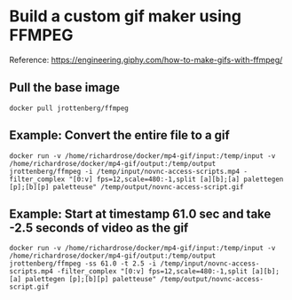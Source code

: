 # Build a custom gif maker using FFMPEG

Reference: https://engineering.giphy.com/how-to-make-gifs-with-ffmpeg/

## Pull the base image
```
docker pull jrottenberg/ffmpeg
```

## Example: Convert the entire file to a gif
```
docker run -v /home/richardrose/docker/mp4-gif/input:/temp/input -v /home/richardrose/docker/mp4-gif/output:/temp/output jrottenberg/ffmpeg -i /temp/input/novnc-access-scripts.mp4 -filter_complex "[0:v] fps=12,scale=480:-1,split [a][b];[a] palettegen [p];[b][p] paletteuse" /temp/output/novnc-access-script.gif
```

## Example: Start at timestamp 61.0 sec and take -2.5 seconds of video as the gif
```
docker run -v /home/richardrose/docker/mp4-gif/input:/temp/input -v /home/richardrose/docker/mp4-gif/output:/temp/output jrottenberg/ffmpeg -ss 61.0 -t 2.5 -i /temp/input/novnc-access-scripts.mp4 -filter_complex "[0:v] fps=12,scale=480:-1,split [a][b];[a] palettegen [p];[b][p] paletteuse" /temp/output/novnc-access-script.gif
```

